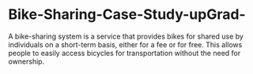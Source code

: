 # Bike-Sharing-Case-Study-upGrad-
A bike-sharing system is a service that provides bikes for shared use by individuals on a short-term basis, either for a fee or for free. This allows people to easily access bicycles for transportation without the need for ownership.
